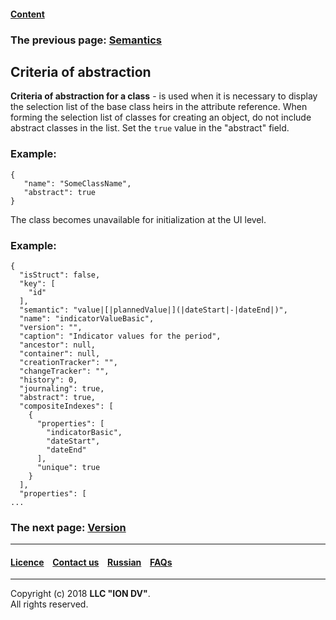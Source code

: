 #### [Content](/docs/en/index.md)

### The previous page: [Semantics](/docs/en/2_system_description/metadata_structure/meta_class/semantic.md)

## Criteria of abstraction 

**Criteria of abstraction for a class** -  is used when it is necessary to display the selection list of the base class heirs in the attribute reference. When forming the selection list of classes for creating an object, do not include abstract classes in the list. Set the `true` value in the "abstract" field.

### Example:

```
{
   "name": "SomeClassName",
   "abstract": true
}
```
The class becomes unavailable for initialization at the UI level.

### Example:
```
{
  "isStruct": false,
  "key": [
    "id"
  ],
  "semantic": "value|[|plannedValue|](|dateStart|-|dateEnd|)",
  "name": "indicatorValueBasic",
  "version": "",
  "caption": "Indicator values for the period",
  "ancestor": null,
  "container": null,
  "creationTracker": "",
  "changeTracker": "",
  "history": 0,
  "journaling": true,
  "abstract": true,
  "compositeIndexes": [
    {
      "properties": [
        "indicatorBasic",
        "dateStart",
        "dateEnd"
      ],
      "unique": true
    }
  ],
  "properties": [
...
```


### The next page: [Version](/docs/en/2_system_description/metadata_structure/meta_class/metaversion.md)
--------------------------------------------------------------------------  


 #### [Licence](/LICENCE.md) &ensp;  [Contact us](https://iondv.com) &ensp;  [Russian](/docs/ru/2_system_description/metadata_structure/meta_class/abstract.md)   &ensp; [FAQs](/faqs.md)          



--------------------------------------------------------------------------  

Copyright (c) 2018 **LLC "ION DV"**.  
All rights reserved. 
